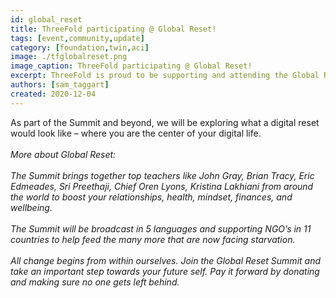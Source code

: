 ```yaml
---
id: global_reset
title: ThreeFold participating @ Global Reset!
tags: [event,community,update]
category: [foundation,twin,aci]
image: ./tfglobalreset.png
image_caption: ThreeFold participating @ Global Reset!
excerpt: ThreeFold is proud to be supporting and attending the Global Reset Summit taking place this weekend, December 5 & 6.
authors: [sam_taggart]
created: 2020-12-04
---
```


As part of the Summit and beyond, we will be exploring what a digital reset would look like – where you are the center of your digital life.
<br/>
<br/>
*More about Global Reset:*
<br/>
<br/>
*The Summit brings together top teachers like John Gray, Brian Tracy, Eric Edmeades, Sri Preethaji, Chief Oren Lyons, Kristina Lakhiani  from around the world to boost your relationships, health, mindset, finances, and wellbeing.*
<br/>
<br/>
*The Summit will be broadcast in 5 languages and supporting NGO’s in 11 countries to help feed the many more that are now facing starvation.*
<br/>
<br/>
*All change begins from within ourselves. Join the Global Reset Summit and take an important step towards your future self. Pay it forward by donating and making sure no one gets left behind.*